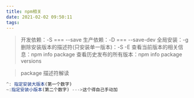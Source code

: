 ```yaml
---
title: npm相关
date: 2021-02-02 09:50:11
tags:
---
```


> 开发依赖：-S === --save
> 生产依赖：-D === --save-dev
> 全局安装：-g
> 删除安装版本的描述符(只安装单一版本)：-S -E
> 查看当前版本的相关信息：npm info package
> 查看历史发布的所有版本：npm info package versions

> package 描述符解读

```js
^: 指定安装大版本(第一个数字)
~:指定安装小版本(第二个数字) --->这个得自己手动加

```
